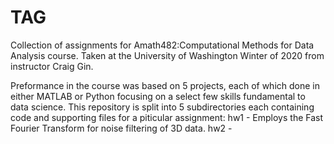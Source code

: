 # TAG
Collection of assignments for Amath482:Computational Methods for Data Analysis course.
Taken at the University of Washington Winter of 2020 from instructor Craig Gin.

Preformance in the course was based on 5 projects, each of which done in either MATLAB or Python focusing on a select few skills fundamental to data science.
This repository is split into 5 subdirectories each containing code and supporting files for a piticular assignment:
  hw1 - Employs the Fast Fourier Transform for noise filtering of 3D data.
  hw2 - 

